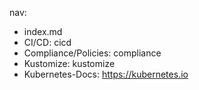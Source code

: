 nav:

- index.md
- CI/CD: cicd
- Compliance/Policies: compliance
- Kustomize: kustomize
- Kubernetes-Docs: https://kubernetes.io
